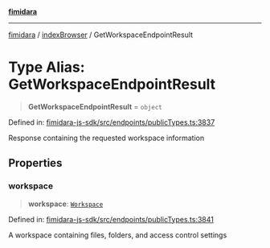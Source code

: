 [**fimidara**](../../README.md)

***

[fimidara](../../modules.md) / [indexBrowser](../README.md) / GetWorkspaceEndpointResult

# Type Alias: GetWorkspaceEndpointResult

> **GetWorkspaceEndpointResult** = `object`

Defined in: [fimidara-js-sdk/src/endpoints/publicTypes.ts:3837](https://github.com/softkave/fimidara/blob/feac071900ab8644442d355e5cb5db9df2f34600/fimidara-js-sdk/src/endpoints/publicTypes.ts#L3837)

Response containing the requested workspace information

## Properties

### workspace

> **workspace**: [`Workspace`](Workspace.md)

Defined in: [fimidara-js-sdk/src/endpoints/publicTypes.ts:3841](https://github.com/softkave/fimidara/blob/feac071900ab8644442d355e5cb5db9df2f34600/fimidara-js-sdk/src/endpoints/publicTypes.ts#L3841)

A workspace containing files, folders, and access control settings
